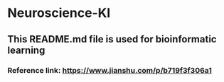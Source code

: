 # Neuroscience-KI

## This README.md file is used for bioinformatic learning

### Reference link: https://www.jianshu.com/p/b719f3f306a1
